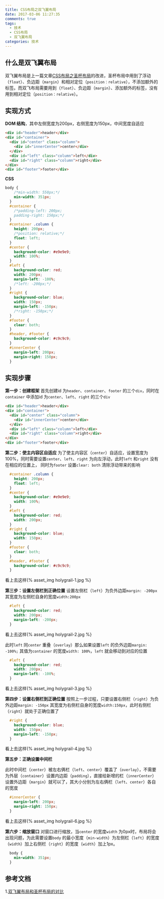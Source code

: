 ```yaml
---
title: CSS布局之双飞翼布局
date: 2017-03-06 11:27:35
comments: true
tags:
  - 技术
  - CSS布局
  - 双飞翼布局
categories: 技术
---
```



## 什么是双飞翼布局

双飞翼布局是上一篇文章[CSS布局之圣杯布局](https://jobbym.github.io/2017/03/03/CSS布局之圣杯布局/)的改进，圣杯布局中用到了浮动（`float`）、负边距（`margin`）和相对定位（`position：relative`），不添加额外的标签。而双飞布局需要用到（`float`）、负边距（`margin`）、添加额外的标签，没有用到相对定位（`position：relative`）。

<!--more-->

## 实现方式

**DOM 结构**，其中左侧宽度为200px，右侧宽度为150px，中间宽度自适应

```html
<div id="header">header</div>
<div id="container">
  <div id="center" class="column">
    <div id="innerCenter">center</div>
  </div>
  <div id="left" class="column">left</div>
  <div id="right" class="column">right</div>
</div>
<div id="footer">footer</div>
```

**CSS**

```css
body {
    /*min-width: 550px;*/
    min-width: 351px;
  }
  #container {
    /*padding-left: 200px;
    padding-right: 150px;*/
  }
  #container .column {
    height: 200px;
    /*position: relative;*/
    float: left;
  }
  #center {
    background-color: #e9e9e9;
    width: 100%;
  }
  #left {
    background-color: red;
    width: 200px;
    margin-left: -100%;
    /*left: -200px;*/
  }
  #right {
    background-color: blue;
    width: 150px;
    margin-left: -150px;
    /*right: -150px;*/
  }
  #footer {
    clear: both;
  }
  #header, #footer {
    background-color: #c9c9c9;
  }
  #innerCenter {
    margin-left: 200px;
    margin-right: 150px;
  }
```

## 实现步骤

**第一步：创建框架**
首先创建id 为`header`、`container`、`footer` 的三个`div`，同时在`container` 中添加id 为`center`、`left`、`right` 的三个`div`

```html
<div id="header">header</div>
<div id="container">
  <div id="center" class="column">
    <div id="innerCenter">center</div>
  </div>
  <div id="left" class="column">left</div>
  <div id="right" class="column">right</div>
</div>
<div id="footer">footer</div>
```

**第二步：使主内容区自适应**
为了使主内容区（`center`）自适应，设置宽度为100%，同时需要设置`center`、`left`、`right` 为向左浮动，此时`left` 和`right` 没有在相应的位置上， 同时为`footer` 设置`clear: both` 清除浮动带来的影响

```css
  #container .column {
    height: 200px;
    float: left;
  }
  #center {
    background-color: #e9e9e9;
    width: 100%;
  }
  #left {
    background-color: red;
    width: 200px;
  }
  #right {
    background-color: blue;
    width: 150px;
  }
  #footer {
    clear: both;
  }
  #header, #footer {
    background-color: #c9c9c9;
  }
```

看上去这样{% asset_img holygrail-1.jpg %}

**第三步：设置左侧栏到正确位置**
设置左侧栏（`left`）为负外边距`margin: -200px` 其宽度为左侧栏自身的宽度`width:200px`

```css
  #left {
    background-color: red;
    width: 200px;
    margin-left: -200px;
  }
```

看上去这样{% asset_img holygrail-2.jpg %}

此时`left` 同`center` 重叠（`overlay`）那么如果设置`left` 的负外边距`margin: -100%;` 其值为`container` 的宽度`width: 100%`，`left` 就会移动到对应的位置

```css
  #left {
    background-color: red;
    width: 200px;
    margin-left: -100%;
  }
```
看上去这样{% asset_img holygrail-3.jpg %}

**第四步：设置右侧栏到正确位置**
按照上一步过程，只要设置右侧栏（`right`）为负外边距`margin: -150px` 其宽度为右侧栏自身的宽度`width:150px`，此时右侧栏（`right`）就处于正确位置了

```css
  #right {
    background-color: blue;
    width: 150px;
    margin-left: -150px;
  }
```

看上去这样{% asset_img holygrail-4.jpg %}

**第五步：正确设置中间栏**

此时中间栏（`center`）被左右俩栏（`left`、`center`）覆盖了（`overlay`），不需要为外层（`container`）设置内边距（`padding`），直接给新增的栏（`innerCenter`）设置外边距（`margin`）就可以了，其大小分别为左右俩栏（`left`、`center`）各自的宽度

```css
  #innerCenter {
    margin-left: 200px;
    margin-right: 150px;
  }
```

看上去这样{% asset_img holygrail-6.jpg %}

**第六步：缩放窗口**
对窗口进行缩放，当`center` 的宽度`width` 为0px时，布局将会出现问题，为此需要设置`body` 的最小宽度（`min-width`）为左侧栏（`left`）的宽度（`width`）加上右侧栏（`right`）的宽度（`width`）加上1px。

```css
  body {
    min-width: 351px;
  }
```


## 参考文档

1.[双飞翼布局和圣杯布局的对比](http://www.cnblogs.com/tinyphp/p/4743674.html)
